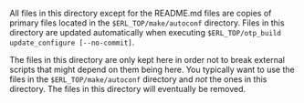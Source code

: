 <!-- SPDX-License-Identifier: Apache-2.0 -->
<!-- SPDX-FileCopyrightText: 2024 Ericsson AB -->

All files in this directory except for the README.md files are copies
of primary files located in the `$ERL_TOP/make/autoconf` directory.
Files in this directory are updated automatically when executing
`$ERL_TOP/otp_build update_configure [--no-commit]`.

The files in this directory are only kept here in order not to break
external scripts that might depend on them being here. You typically
want to use the files in the `$ERL_TOP/make/autoconf` directory and
*not* the ones in this directory. The files in this directory will
eventually be removed.
